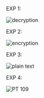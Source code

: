 EXP 1:

![decryption](https://github.com/janumavilla/CSA5109-Cryptography-and-network-security/assets/112294762/02b4c84e-20f4-4fdc-9973-db0d331d11f5)

EXP 2:

![encryption](https://github.com/janumavilla/CSA5109-Cryptography-and-network-security/assets/112294762/e4438b54-bcf0-4309-acbc-a8af8e37987e)

EXP 3:

![plain text](https://github.com/janumavilla/CSA5109-Cryptography-and-network-security/assets/112294762/69bbf00b-ef7c-42b9-b54d-98991e78a83b)

EXP 4:

![PT 109](https://github.com/janumavilla/CSA5109-Cryptography-and-network-security/assets/112294762/9c940e0e-325f-4ec5-86c5-c0a4b922ae5e)



